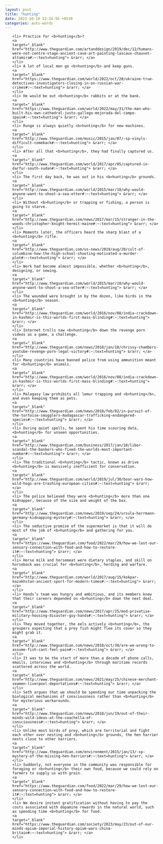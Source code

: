```yaml
---
layout: post
title: "hunting"
date: 2023-10-10 12:34:56 +0530
categories: auto-words
---
```

<ol>

    <li> Practice for <b>hunting</b>?
    <a 
    target="_blank" 
    href="http://www.theguardian.com/artanddesign/2019/dec/12/humans-were-not-centre-stage-ancient-cave-art-painting-lascaux-chauvet-altamira#:~:text=hunting"> &rarr; </a>
    </li>
    <li> A lot of local men go <b>hunting</b> and keep guns.
    <a 
    target="_blank" 
    href="https://www.theguardian.com/world/2022/oct/20/ukraine-true-detectives-investigators-closing-in-on-russian-war-crimes#:~:text=hunting"> &rarr; </a>
    </li>
    <li> He would be out <b>hunting</b> rabbits or at the bank.
    <a 
    target="_blank" 
    href="https://www.theguardian.com/world/2022/may/31/the-man-who-built-his-own-cathedral-justo-gallego-mejorada-del-campo-spain#:~:text=hunting"> &rarr; </a>
    </li>
    <li> Runge is always quietly <b>hunting</b> for new machines.
    <a 
    target="_blank" 
    href="http://www.theguardian.com/music/2015/jan/07/-sp-vinyls-difficult-comeback#:~:text=hunting"> &rarr; </a>
    </li>
    <li> After all that <b>hunting</b>, they had finally captured us.
    <a 
    target="_blank" 
    href="http://www.theguardian.com/world/2017/apr/05/captured-in-darfur-south-sudan#:~:text=hunting"> &rarr; </a>
    </li>
    <li> The first day back, he was out in his <b>hunting</b> grounds.
    <a 
    target="_blank" 
    href="http://www.theguardian.com/world/2015/mar/10/why-would-anyone-want-to-shoot-a-sea-otter#:~:text=hunting"> &rarr; </a>
    </li>
    <li> Without <b>hunting</b> or trapping or fishing, a person is going to starve.
    <a 
    target="_blank" 
    href="http://www.theguardian.com/news/2017/mar/15/stranger-in-the-woods-christopher-knight-hermit-maine#:~:text=hunting"> &rarr; </a>
    </li>
    <li> Moments later, the officers heard the sharp blast of a <b>hunting</b> rifle.
    <a 
    target="_blank" 
    href="http://www.theguardian.com/us-news/2019/aug/20/cult-of-columbine-how-the-high-school-shooting-motivated-a-murder-plot#:~:text=hunting"> &rarr; </a>
    </li>
    <li> Work had become almost impossible, whether <b>hunting</b>, designing, or sewing.
    <a 
    target="_blank" 
    href="http://www.theguardian.com/world/2015/mar/10/why-would-anyone-want-to-shoot-a-sea-otter#:~:text=hunting"> &rarr; </a>
    </li>
    <li> The wounded were brought in by the dozen, like birds in the <b>hunting</b> season.
    <a 
    target="_blank" 
    href="http://www.theguardian.com/world/2016/nov/08/india-crackdown-in-kashmir-is-this-worlds-first-mass-blinding#:~:text=hunting"> &rarr; </a>
    </li>
    <li> Internet trolls saw <b>hunting</b> down the revenge porn videos as a game, a challenge.
    <a 
    target="_blank" 
    href="http://www.theguardian.com/news/2018/jan/18/chrissy-chambers-youtube-revenge-porn-legal-victory#:~:text=hunting"> &rarr; </a>
    </li>
    <li> Many countries have banned police from using ammunition meant for <b>hunting</b> animals.
    <a 
    target="_blank" 
    href="http://www.theguardian.com/world/2016/nov/08/india-crackdown-in-kashmir-is-this-worlds-first-mass-blinding#:~:text=hunting"> &rarr; </a>
    </li>
    <li> Malagasy law prohibits all lemur trapping and <b>hunting</b>, and even keeping them as pets.
    <a 
    target="_blank" 
    href="http://www.theguardian.com/news/2018/feb/02/in-pursuit-of-the-tortoise-smugglers-madagascar-trafficking-endangered-species#:~:text=hunting"> &rarr; </a>
    </li>
    <li> During quiet spells, he spent his time scouring data, <b>hunting</b> for unseen opportunities.
    <a 
    target="_blank" 
    href="http://www.theguardian.com/business/2017/jan/18/libor-scandal-the-bankers-who-fixed-the-worlds-most-important-number#:~:text=hunting"> &rarr; </a>
    </li>
    <li> The traditional <b>hunting</b> tactic, known as drive <b>hunting</b> is massively inefficient for conservation.
    <a 
    target="_blank" 
    href="http://www.theguardian.com/world/2019/jul/30/boar-wars-how-wild-hogs-are-trashing-european-cities#:~:text=hunting"> &rarr; </a>
    </li>
    <li> The police believed they were <b>hunting</b> more than one kidnapper, because of the size and weight of the box.
    <a 
    target="_blank" 
    href="http://www.theguardian.com/news/2019/sep/24/ursula-herrmann-germany-kidnapping-mystery#:~:text=hunting"> &rarr; </a>
    </li>
    <li> The seductive promise of the supermarket is that it will do most of the job of <b>hunting</b> and gathering for you.
    <a 
    target="_blank" 
    href="https://www.theguardian.com/food/2022/mar/29/how-we-lost-our-sensory-connection-with-food-and-how-to-restore-it#:~:text=hunting"> &rarr; </a>
    </li>
    <li> Horse milk and horsemeat were dietary staples, and skill on horseback was crucial for <b>hunting</b>, herding and warfare.
    <a 
    target="_blank" 
    href="http://www.theguardian.com/world/2017/aug/15/kokpar-kazakhstan-ancient-sport-for-modern-times#:~:text=hunting"> &rarr; </a>
    </li>
    <li> Hands’s team was hungry and ambitious, and its members knew that their careers depended on <b>hunting</b> down the next deal.
    <a 
    target="_blank" 
    href="http://www.theguardian.com/news/2017/apr/25/mod-privatise-military-housing-disaster-guy-hands#:~:text=hunting"> &rarr; </a>
    </li>
    <li> They moved together, the eels actively <b>hunting</b>, the groupers expecting that a prey fish might flee its cover so they might grab it.
    <a 
    target="_blank" 
    href="http://www.theguardian.com/news/2018/oct/30/are-we-wrong-to-assume-fish-cant-feel-pain#:~:text=hunting"> &rarr; </a>
    </li>
    <li> It was to be the start of more than a decade of phone calls, emails, interviews and <b>hunting</b> through maritime records scattered across the world.
    <a 
    target="_blank" 
    href="http://www.theguardian.com/news/2021/may/25/chinese-merchant-seamen-liverpool-deportations#:~:text=hunting"> &rarr; </a>
    </li>
    <li> Seth argues that we should be spending our time unpacking the biological mechanisms of consciousness rather than <b>hunting</b> for mysterious workarounds.
    <a 
    target="_blank" 
    href="http://www.theguardian.com/news/2018/jun/19/out-of-their-minds-wild-ideas-at-the-coachella-of-consciousness#:~:text=hunting"> &rarr; </a>
    </li>
    <li> Unlike most birds of prey, which are territorial and fight each other over nesting and <b>hunting</b> grounds, the hen harrier nests close to other harriers.
    <a 
    target="_blank" 
    href="http://www.theguardian.com/environment/2015/jan/13/-sp-mystery-of-the-missing-hen-harriers#:~:text=hunting"> &rarr; </a>
    </li>
    <li> Suddenly, not everyone in the community was responsible for foraging or <b>hunting</b> their own food, because we could rely on farmers to supply us with grain.
    <a 
    target="_blank" 
    href="https://www.theguardian.com/food/2022/mar/29/how-we-lost-our-sensory-connection-with-food-and-how-to-restore-it#:~:text=hunting"> &rarr; </a>
    </li>
    <li> We desire instant gratification without having to pay the costs associated with dopamine rewards in the natural world, such as spending time <b>hunting</b> for food.
    <a 
    target="_blank" 
    href="https://www.theguardian.com/society/2023/may/23/out-of-our-minds-opium-imperial-history-opium-wars-china-britain#:~:text=hunting"> &rarr; </a>
    </li>